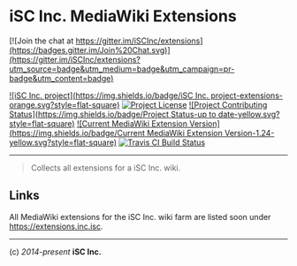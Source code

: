 # iSC Inc. MediaWiki Extensions 

[![Join the chat at https://gitter.im/iSCInc/extensions](https://badges.gitter.im/Join%20Chat.svg)](https://gitter.im/iSCInc/extensions?utm_source=badge&utm_medium=badge&utm_campaign=pr-badge&utm_content=badge)

[![iSC Inc. project](https://img.shields.io/badge/iSC Inc. project-extensions-orange.svg?style=flat-square)](https://github.com/iSCInc/extensions)
[![Project License](https://img.shields.io/badge/license-GPLv2-blue.svg?style=flat-square)](https://github.com/iSCInc/extensions/blob/master/LICENSE.md)
[![Project Contributing Status](https://img.shields.io/badge/Project Status-up to date-yellow.svg?style=flat-square)](https://github.com/iSCInc/extensions/blob/master/CONTRIBUTING.md)
[![Current MediaWiki Extension Version](https://img.shields.io/badge/Current MediaWiki Extension Version-1.24-yellow.svg?style=flat-square)](https://github.com/iSCInc/extensions/tree/master/v1.24)
[![Travis CI Build Status](https://img.shields.io/travis/iSCInc/extensions.svg?style=flat-square)](https://travis-ci.org/iSCInc/extensions)

----

  > Collects all extensions for a iSC Inc. wiki.

## Links
All MediaWiki extensions for the iSC Inc. wiki farm are listed soon under https://extensions.inc.isc.


----
(c) *2014-present* **iSC Inc.**
